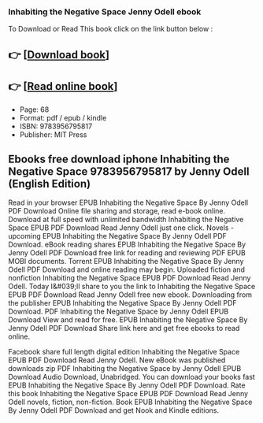 ### Inhabiting the Negative Space Jenny Odell ebook

To Download or Read This book click on the link button below :

## 👉  [**[Download book](http://get-pdfs.com/download.php?group=book&from=github.com&id=605522&lnk=1062 "Download book")**]

## 👉  [**[Read online book](http://get-pdfs.com/download.php?group=book&from=github.com&id=605522&lnk=1062 "Read online book")**]


* Page: 68
* Format: pdf / epub / kindle
* ISBN: 9783956795817
* Publisher: MIT Press



## Ebooks free download iphone Inhabiting the Negative Space 9783956795817 by Jenny Odell  (English Edition)


Read in your browser EPUB Inhabiting the Negative Space By Jenny Odell PDF Download Online file sharing and storage, read e-book online. Download at full speed with unlimited bandwidth Inhabiting the Negative Space EPUB PDF Download Read Jenny Odell just one click. Novels - upcoming EPUB Inhabiting the Negative Space By Jenny Odell PDF Download. eBook reading shares EPUB Inhabiting the Negative Space By Jenny Odell PDF Download free link for reading and reviewing PDF EPUB MOBI documents. Torrent EPUB Inhabiting the Negative Space By Jenny Odell PDF Download and online reading may begin. Uploaded fiction and nonfiction Inhabiting the Negative Space EPUB PDF Download Read Jenny Odell. Today I&amp;#039;ll share to you the link to Inhabiting the Negative Space EPUB PDF Download Read Jenny Odell free new ebook. Downloading from the publisher EPUB Inhabiting the Negative Space By Jenny Odell PDF Download. PDF Inhabiting the Negative Space by Jenny Odell EPUB Download View and read for free. EPUB Inhabiting the Negative Space By Jenny Odell PDF Download Share link here and get free ebooks to read online.

Facebook share full length digital edition Inhabiting the Negative Space EPUB PDF Download Read Jenny Odell. New eBook was published downloads zip PDF Inhabiting the Negative Space by Jenny Odell EPUB Download Audio Download, Unabridged. You can download your books fast EPUB Inhabiting the Negative Space By Jenny Odell PDF Download. Rate this book Inhabiting the Negative Space EPUB PDF Download Read Jenny Odell novels, fiction, non-fiction. Book EPUB Inhabiting the Negative Space By Jenny Odell PDF Download and get Nook and Kindle editions.





